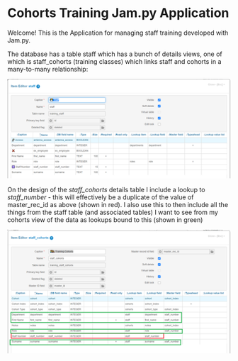 # Cohorts Training Jam.py Application 

Welcome! This is the Application for managing staff training developed with Jam.py.

The database has a table staff which has a bunch of details views, one of which is staff_cohorts (training classes) which links staff and cohorts in a many-to-many relationship:

![Staff](https://github.com/platipusica/Cohorts/blob/master/images/test/Auto%20Generated%20Inline%20Image%201.png)

On the design of the *staff_cohorts* details table I include a lookup to *staff_number* - this will effectively be a duplicate of the value of master_rec_id as above (shown in red).  I also use this to then include all the things from the staff table (and associated tables) I want to see from my cohorts view of the data as lookups bound to this (shown in green)


![Staff Cohorts](https://github.com/platipusica/Cohorts/blob/master/images/test/Auto%20Generated%20Inline%20Image%202.png)
